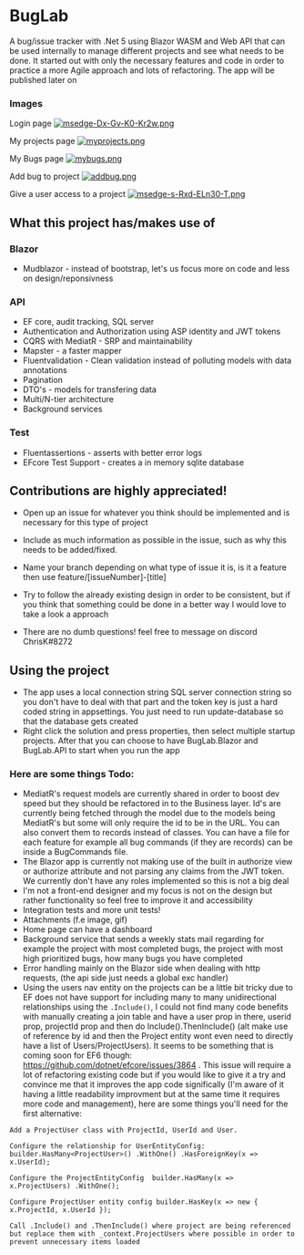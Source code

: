 # BugLab
A bug/issue tracker with .Net 5 using Blazor WASM and Web API that can be used internally to manage different projects and see what needs to be done. It started out with only the necessary features and code in order to practice a more Agile approach and lots of refactoring. The app will be published later on

### Images
Login page [![msedge-Dx-Gv-K0-Kr2w.png](https://i.postimg.cc/8zNjRhGL/msedge-Dx-Gv-K0-Kr2w.png)](https://postimg.cc/GHgLrTHp)

My projects page [![myprojects.png](https://i.postimg.cc/rs5YyxZw/myprojects.png)](https://postimg.cc/zHXk0b1s)

My Bugs page [![mybugs.png](https://i.postimg.cc/FFS6xXFX/mybugs.png)](https://postimg.cc/yWVnV5SL)

Add bug to project [![addbug.png](https://i.postimg.cc/fThr2qkt/addbug.png)](https://postimg.cc/6TYcT0rt)

Give a user access to a project [![msedge-s-Rxd-ELn30-T.png](https://i.postimg.cc/MHBmQySh/msedge-s-Rxd-ELn30-T.png)](https://postimg.cc/bSznXSdT)

## What this project has/makes use of
### Blazor
- Mudblazor - instead of bootstrap, let's us focus more on code and less on design/reponsivness

### API
- EF core, audit tracking, SQL server
- Authentication and Authorization using ASP identity and JWT tokens
- CQRS with MediatR - SRP and maintainability
- Mapster - a faster mapper
- Fluentvalidation - Clean validation instead of polluting models with data annotations
- Pagination 
- DTO's - models for transfering data
- Multi/N-tier architecture
- Background services

### Test
- Fluentassertions - asserts with better error logs
- EFcore Test Support - creates a in memory sqlite database


## Contributions are highly appreciated!
- Open up an issue for whatever you think should be implemented and is necessary for this type of project
- Include as much information as possible in the issue, such as why this needs to be added/fixed.
- Name your branch depending on what type of issue it is, is it a feature then use feature/[issueNumber]-[title]
- Try to follow the already existing design in order to be consistent, but if you think that something could be done in a better way I would love to take a look a approach

- There are no dumb questions! feel free to message on discord ChrisK#8272

## Using the project
- The app uses a local connection string SQL server connection string so you don't have to deal with that part and the token key is just a hard coded string in appsettings. You just need to run update-database so that the database gets created
- Right click the solution and press properties, then select multiple startup projects. After that you can choose to have BugLab.Blazor and BugLab.API to start when you run the app

### Here are some things Todo:
- MediatR's request models are currently shared in order to boost dev speed but they should be refactored in to the Business layer. Id's are currently being fetched through the model due to the models being MediatR's but some will only require the id to be in the URL. You can also convert them to records instead of classes. You can have a file for each feature for example all bug commands (if they are records) can be inside a BugCommands file.
- The Blazor app is currently not making use of the built in authorize view or authorize attribute and not parsing any claims from the JWT token. We currently don't have any roles implemented so this is not a big deal
- I'm not a front-end designer and my focus is not on the design but rather functionality so feel free to improve it and accessibility
- Integration tests and more unit tests!
- Attachments (f.e image, gif)
- Home page can have a dashboard
- Background service that sends a weekly stats mail regarding for example the project with most completed bugs, the project with most high prioritized bugs, how many bugs you have completed
- Error handling mainly on the Blazor side when dealing with http requests, (the api side just needs a global exc handler)
- Using the users nav entity on the projects can be a little bit tricky due to EF does not have support for including many to many unidirectional relationships using the `.Include()`, I could not find many code benefits with manually creating a join table and have a user prop in there, userid prop, projectId prop and then do Include().ThenInclude() (alt make use of reference by id and then the Project entity wont even need to directly have a list of Users/ProjectUsers). It seems to be something that is coming soon for EF6 though: https://github.com/dotnet/efcore/issues/3864 . This issue will require a lot of refactoring existing code but if you would like to give it a try and convince me that it improves the app code significally (I'm aware of it having a little readability improvment but at the same time it requires more code and management), here are some things you'll need for the first alternative: 

`Add a ProjectUser class with ProjectId, UserId and User.`

`Configure the relationship for UserEntityConfig:  builder.HasMany<ProjectUser>()
                .WithOne()
                .HasForeignKey(x => x.UserId);`

`Configure the ProjectEntityConfig  builder.HasMany(x => x.ProjectUsers)
                .WithOne();`

`Configure ProjectUser entity config builder.HasKey(x => new { x.ProjectId, x.UserId });`

`Call .Include() and .ThenInclude() where project are being referenced but replace them with _context.ProjectUsers where possible in order to prevent unnecessary items loaded`



